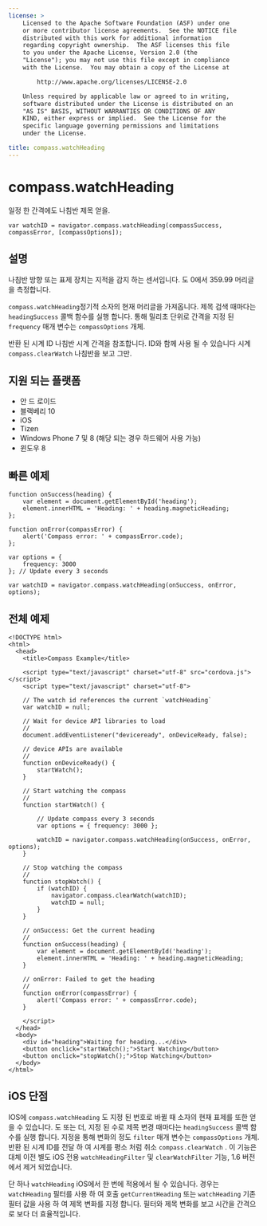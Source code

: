 ```yaml
---
license: >
    Licensed to the Apache Software Foundation (ASF) under one
    or more contributor license agreements.  See the NOTICE file
    distributed with this work for additional information
    regarding copyright ownership.  The ASF licenses this file
    to you under the Apache License, Version 2.0 (the
    "License"); you may not use this file except in compliance
    with the License.  You may obtain a copy of the License at

        http://www.apache.org/licenses/LICENSE-2.0

    Unless required by applicable law or agreed to in writing,
    software distributed under the License is distributed on an
    "AS IS" BASIS, WITHOUT WARRANTIES OR CONDITIONS OF ANY
    KIND, either express or implied.  See the License for the
    specific language governing permissions and limitations
    under the License.

title: compass.watchHeading
---
```


# compass.watchHeading

일정 한 간격에도 나침반 제목 얻을.

    var watchID = navigator.compass.watchHeading(compassSuccess, compassError, [compassOptions]);
    

## 설명

나침반 방향 또는 표제 장치는 지적을 감지 하는 센서입니다. 도 0에서 359.99 머리글을 측정합니다.

`compass.watchHeading`정기적 소자의 현재 머리글을 가져옵니다. 제목 검색 때마다는 `headingSuccess` 콜백 함수를 실행 합니다. 통해 밀리초 단위로 간격을 지정 된 `frequency` 매개 변수는 `compassOptions` 개체.

반환 된 시계 ID 나침반 시계 간격을 참조합니다. ID와 함께 사용 될 수 있습니다 시계 `compass.clearWatch` 나침반을 보고 그만.

## 지원 되는 플랫폼

*   안 드 로이드
*   블랙베리 10
*   iOS
*   Tizen
*   Windows Phone 7 및 8 (해당 되는 경우 하드웨어 사용 가능)
*   윈도우 8

## 빠른 예제

    function onSuccess(heading) {
        var element = document.getElementById('heading');
        element.innerHTML = 'Heading: ' + heading.magneticHeading;
    };
    
    function onError(compassError) {
        alert('Compass error: ' + compassError.code);
    };
    
    var options = {
        frequency: 3000
    }; // Update every 3 seconds
    
    var watchID = navigator.compass.watchHeading(onSuccess, onError, options);
    

## 전체 예제

    <!DOCTYPE html>
    <html>
      <head>
        <title>Compass Example</title>
    
        <script type="text/javascript" charset="utf-8" src="cordova.js"></script>
        <script type="text/javascript" charset="utf-8">
    
        // The watch id references the current `watchHeading`
        var watchID = null;
    
        // Wait for device API libraries to load
        //
        document.addEventListener("deviceready", onDeviceReady, false);
    
        // device APIs are available
        //
        function onDeviceReady() {
            startWatch();
        }
    
        // Start watching the compass
        //
        function startWatch() {
    
            // Update compass every 3 seconds
            var options = { frequency: 3000 };
    
            watchID = navigator.compass.watchHeading(onSuccess, onError, options);
        }
    
        // Stop watching the compass
        //
        function stopWatch() {
            if (watchID) {
                navigator.compass.clearWatch(watchID);
                watchID = null;
            }
        }
    
        // onSuccess: Get the current heading
        //
        function onSuccess(heading) {
            var element = document.getElementById('heading');
            element.innerHTML = 'Heading: ' + heading.magneticHeading;
        }
    
        // onError: Failed to get the heading
        //
        function onError(compassError) {
            alert('Compass error: ' + compassError.code);
        }
    
        </script>
      </head>
      <body>
        <div id="heading">Waiting for heading...</div>
        <button onclick="startWatch();">Start Watching</button>
        <button onclick="stopWatch();">Stop Watching</button>
      </body>
    </html>
    

## iOS 단점

IOS에 `compass.watchHeading` 도 지정 된 번호로 바뀔 때 소자의 현재 표제를 또한 얻을 수 있습니다. 도 또는 더, 지정 된 수로 제목 변경 때마다는 `headingSuccess` 콜백 함수를 실행 합니다. 지정을 통해 변화의 정도 `filter` 매개 변수는 `compassOptions` 개체. 반환 된 시계 ID를 전달 하 여 시계를 평소 처럼 취소 `compass.clearWatch` . 이 기능은 대체 이전 별도 iOS 전용 `watchHeadingFilter` 및 `clearWatchFilter` 기능, 1.6 버전에서 제거 되었습니다.

단 하나 `watchHeading` iOS에서 한 번에 적용에서 될 수 있습니다. 경우는 `watchHeading` 필터를 사용 하 여 호출 `getCurrentHeading` 또는 `watchHeading` 기존 필터 값을 사용 하 여 제목 변화를 지정 합니다. 필터와 제목 변화를 보고 시간을 간격으로 보다 더 효율적입니다.